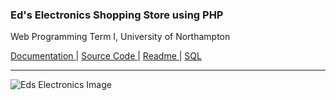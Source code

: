 ### Ed's Electronics Shopping Store using PHP
Web Programming Term I, University of Northampton

<a href = "https://diwaslamsal.github.io/EdsElectronics/diwas-lamsal-eds-electronics-18406547-technical-report.pdf" target="_blank"> Documentation </a> | <a href = "https://github.com/DiwasLamsal/EdsElectronics/tree/master/Assignment" target="_blank"> Source Code </a> | <a href = "https://diwaslamsal.github.io/EdsElectronics/readme.txt" target = "_blank"> Readme </a> | <a href = "https://diwaslamsal.github.io/EdsElectronics/diwas_assignment.sql" target = "_blank"> SQL </a>

<hr>

![Eds Electronics Image](https://diwaslamsal.com.np/assets/img/project_images/1598422497.2077-Logo-Captuasdasdare.JPEG)
